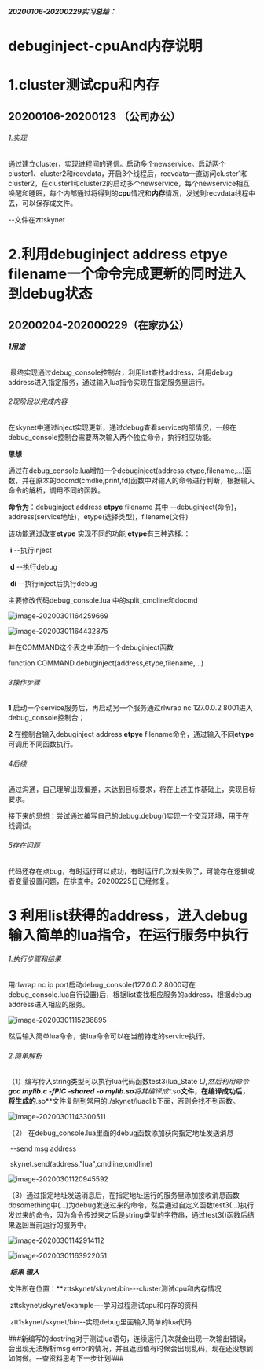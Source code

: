 ***20200106-20200229实习总结：***

# debuginject-cpuAnd内存说明

# 1.cluster测试cpu和内存

## 20200106-20200123 （公司办公）

###### 1.实现

​			通过建立cluster，实现进程间的通信。启动多个newservice。启动两个cluster1、cluster2和recvdata，开启3个线程后，recvdata一直访问cluster1和cluster2，在cluster1和cluster2的启动多个newservice，每个newservice相互唤醒和睡眠，每个内部通过将得到的**cpu**情况和**内存**情况，发送到recvdata线程中去，可以保存成文件。

--文件在zttskynet





# 2.利用debuginject address **etpye** filename一个命令完成更新的同时进入到debug状态

## 20200204-202000229（在家办公）

###### **1用途**

​			最终实现通过debug_console控制台，利用list查找address，利用debug address进入指定服务，通过输入lua指令实现在指定服务里运行。

###### 2现阶段以完成内容

​			在skynet中通过inject实现更新，通过debug查看service内部情况，一般在debug_console控制台需要两次输入两个独立命令，执行相应功能。

<!--现阶段工作是：利用一个命令输入完成inject和debug。这个功能可以在inject后直接进入debug下查看代码是否执行成功-->

**思想**

通过在debug_console.lua增加一个debuginject(address,etype,filename,...)函数，并在原本的docmd(cmdlie,print,fd)函数中对输入的命令进行判断，根据输入命令的解析，调用不同的函数。

**命令为**：debuginject address **etpye** filename    其中 --debuginject(命令)，address(service地址)，etype(选择类型)，filename(文件)

该功能通过改变**etype** 实现不同的功能 **etype**有三种选择:：

​		**i** --执行inject

​		**d** --执行debug

​		**di** --执行inject后执行debug

主要修改代码debug_console.lua 中的split_cmdline和docmd

![image-20200301164259669](C:\Users\ZouTaoTao\AppData\Roaming\Typora\typora-user-images\image-20200301164259669.png)



![image-20200301164432875](C:\Users\ZouTaoTao\AppData\Roaming\Typora\typora-user-images\image-20200301164432875.png)

并在COMMAND这个表之中添加一个debuginject函数

function COMMAND.debuginject(address,etype,filename,...)

###### 3操作步骤

**1** 启动一个service服务后，再启动另一个服务通过rlwrap nc 127.0.0.2 8001进入debug_console控制台；

**2** 在控制台输入debuginject address **etpye** filename命令，通过输入不同**etype**可调用不同函数执行。



###### 4后续

​		通过沟通，自己理解出现偏差，未达到目标要求，将在上述工作基础上，实现目标要求。

​		接下来的思想：尝试通过编写自己的debug.debug()实现一个交互环境，用于在线调试。

###### 5存在问题

​		代码还存在点bug，有时运行可以成功，有时运行几次就失败了，可能存在逻辑或者变量设置问题，在排查中。20200225日已经修复。



# 3 利用list获得的address，进入debug输入简单的lua指令，在运行服务中执行

###### 1.执行步骤和结果

用rlwrap nc ip port启动debug_console(127.0.0.2 8000可在debug_console.lua自行设置)后，根据list查找相应服务的address，根据debug address进入相应的服务。

![image-20200301115236895](C:\Users\ZouTaoTao\AppData\Roaming\Typora\typora-user-images\image-20200301115236895.png)

然后输入简单lua命令，使lua命令可以在当前特定的service执行。

###### 2.简单解析

（1）编写传入string类型可以执行lua代码函数test3(lua_State *L),然后利用命令**gcc mylib.c -fPIC -shared -o mylib.so**将其编译成**.so**文件，在编译成功后，将生成的**.so**文件复制到常用的./skynet/luaclib下面，否则会找不到函数。

![image-20200301143300511](C:\Users\ZouTaoTao\AppData\Roaming\Typora\typora-user-images\image-20200301143300511.png)

（2） 在debug_console.lua里面的debug函数添加获向指定地址发送消息

​           --send msg address

​             skynet.send(address,"lua",cmdline,cmdline)

![image-20200301120945592](C:\Users\ZouTaoTao\AppData\Roaming\Typora\typora-user-images\image-20200301120945592.png)

（3）通过指定地址发送消息后，在指定地址运行的服务里添加接收消息函数dosomething中(...)为debug发送过来的命令，然后通过自定义函数test3(...)执行发过来的命令，因为命令传过来之后是string类型的字符串，通过test3()函数后结果返回当前运行的服务中。

![image-20200301142914112](C:\Users\ZouTaoTao\AppData\Roaming\Typora\typora-user-images\image-20200301142914112.png)

![image-20200301163922051](C:\Users\ZouTaoTao\AppData\Roaming\Typora\typora-user-images\image-20200301163922051.png)

​                   ***结果                                                                                              输入***

文件所在位置：**zttskynet/skynet/bin---cluster测试cpu和内存情况

​							zttskynet/skynet/example---学习过程测试cpu和内存的资料

​							ztt1skynet/skynet/bin--实现debug里面输入简单的lua代码



###新编写的dostring对于测试lua语句，连续运行几次就会出现一次输出错误，会出现无法解析msg error的情况，并且返回值有时候会出现乱码，现在还没想到如何做。--查资料思考下一步计划###

